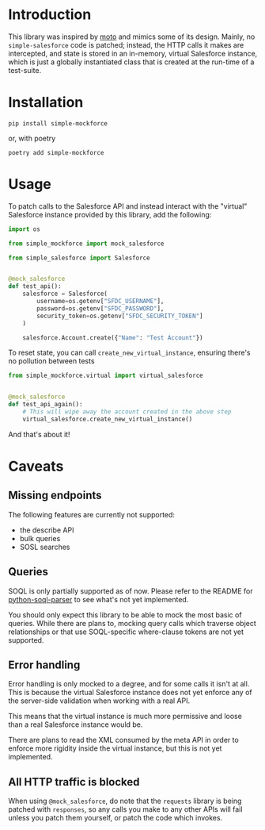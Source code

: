 # Introduction

This library was inspired by [moto](https://github.com/spulec/moto) and mimics some of its design. Mainly,
no `simple-salesforce` code is patched; instead, the HTTP calls it makes are intercepted, and state is
stored in an in-memory, virtual Salesforce instance, which is just a globally instantiated class that
is created at the run-time of a test-suite.

# Installation

`pip install simple-mockforce`

or, with poetry

`poetry add simple-mockforce`

# Usage

To patch calls to the Salesforce API and instead interact with the "virtual"
Salesforce instance provided by this library, add the following:

```python
import os

from simple_mockforce import mock_salesforce

from simple_salesforce import Salesforce


@mock_salesforce
def test_api():
    salesforce = Salesforce(
        username=os.getenv["SFDC_USERNAME"],
        password=os.getenv["SFDC_PASSWORD"],
        security_token=os.getenv["SFDC_SECURITY_TOKEN"]
    )

    salesforce.Account.create({"Name": "Test Account"})
```

To reset state, you can call `create_new_virtual_instance`,
ensuring there's no pollution between tests

```python
from simple_mockforce.virtual import virtual_salesforce


@mock_salesforce
def test_api_again():
    # This will wipe away the account created in the above step
    virtual_salesforce.create_new_virtual_instance()
```

And that's about it!

# Caveats

## Missing endpoints

The following features are currently not supported:

- the describe API
- bulk queries
- SOSL searches

## Queries

SOQL is only partially supported as of now. Please refer to the README
for [python-soql-parser](https://github.com/Kicksaw-Consulting/python-soql-parser#notable-unsupported-features)
to see what's not yet implemented.

You should only expect this library to be able to mock the most basic of queries.
While there are plans to, mocking query calls which traverse object relationships
or that use SOQL-specific where-clause tokens are not yet supported.

## Error handling

Error handling is only mocked to a degree, and for some calls it isn't at all.
This is because the virtual Salesforce instance does not yet enforce any of
the server-side validation when working with a real API.

This means that the virtual instance is much more permissive and loose than a
real Salesforce instance would be.

There are plans to read the XML consumed by the meta API in order to enforce
more rigidity inside the virtual instance, but this is not yet implemented.

## All HTTP traffic is blocked

When using `@mock_salesforce`, do note that the `requests` library is being
patched with `responses`, so any calls you make to any other APIs will fail
unless you patch them yourself, or patch the code which invokes.
